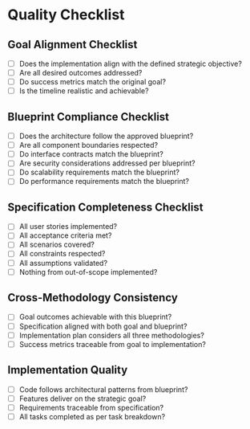 # Quality Checklist

## Goal Alignment Checklist
- [ ] Does the implementation align with the defined strategic objective?
- [ ] Are all desired outcomes addressed?
- [ ] Do success metrics match the original goal?
- [ ] Is the timeline realistic and achievable?

## Blueprint Compliance Checklist  
- [ ] Does the architecture follow the approved blueprint?
- [ ] Are all component boundaries respected?
- [ ] Do interface contracts match the blueprint?
- [ ] Are security considerations addressed per blueprint?
- [ ] Do scalability requirements match the blueprint?
- [ ] Do performance requirements match the blueprint?

## Specification Completeness Checklist
- [ ] All user stories implemented?
- [ ] All acceptance criteria met?
- [ ] All scenarios covered?
- [ ] All constraints respected?
- [ ] All assumptions validated?
- [ ] Nothing from out-of-scope implemented?

## Cross-Methodology Consistency
- [ ] Goal outcomes achievable with this blueprint?
- [ ] Specification aligned with both goal and blueprint?
- [ ] Implementation plan considers all three methodologies?
- [ ] Success metrics traceable from goal to implementation?

## Implementation Quality
- [ ] Code follows architectural patterns from blueprint?
- [ ] Features deliver on the strategic goal?
- [ ] Requirements traceable from specification?
- [ ] All tasks completed as per task breakdown?